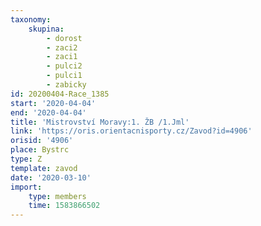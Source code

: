 ```yaml
---
taxonomy:
    skupina:
        - dorost
        - zaci2
        - zaci1
        - pulci2
        - pulci1
        - zabicky
id: 20200404-Race_1385
start: '2020-04-04'
end: '2020-04-04'
title: 'Mistrovství Moravy:1. ŽB /1.Jml'
link: 'https://oris.orientacnisporty.cz/Zavod?id=4906'
orisid: '4906'
place: Bystrc
type: Z
template: zavod
date: '2020-03-10'
import:
    type: members
    time: 1583866502
---
```


